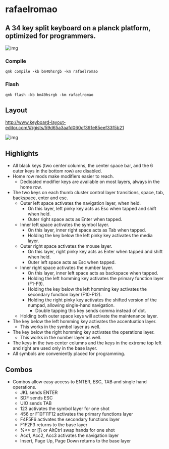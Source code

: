 # rafaelromao

## A 34 key split keyboard on a planck platform, optimized for programmers.

![img](https://i.imgur.com/odzZLMc.jpg)

### Compile

`qmk compile -kb bm40hsrgb -km rafaelromao`

### Flash

`qmk flash -kb bm40hsrgb -km rafaelromao`

## Layout

http://www.keyboard-layout-editor.com/#/gists/59d65a3aafd060cf391e85eef33f5b21

![img](https://i.imgur.com/3Tz8M1p.png)

## Highlights

- All black keys (two center columns, the center space bar, and the 6 outer keys in the bottom row) are disabled.
- Home row mods make modifiers easier to reach.
  - Dedicated modifier keys are available on most layers, always in the home row.
- The two keys on each thumb cluster control layer transitions, space, tab, backspace, enter and esc.
  - Outer left space activates the navigation layer, when held.
    - On this layer, left pinky key acts as Esc when tapped and shift when held.
    - Outer right space acts as Enter when tapped.
  - Inner left space activates the symbol layer.
    - On this layer, inner right space acts as Tab when tapped.
    - Holding the key below the left pinky key activates the media layer.
  - Outer right space activates the mouse layer.
    - On this layer, right pinky key acts as Enter when tapped and shift when held.
    - Outer left space acts as Esc when tapped.
  - Inner right space activates the number layer.
    - On this layer, inner left space acts as backspace when tapped.
    - Holding the left homming key activates the primary function layer (F1-F9).
    - Holding the key below the left homming key activates the secondary function layer (F10-F12).
    - Holding the right pinky key activates the shifted version of the numpad, allowing single-hand navigation.
      - Double tapping this key sends comma instead of dot.
  - Holding both outer space keys will activate the maintenance layer.
- The key below the left homming key activates the accentuation layer.
  - This works in the symbol layer as well.
- The key below the right homming key activates the operations layer.
  - This works in the number layer as well.
- The keys in the two center columns and the keys in the extreme top left and right are used only in the base layer.
- All symbols are conveniently placed for programming.

## Combos

- Combos allow easy access to ENTER, ESC, TAB and single hand operations.
  - JKL sends ENTER
  - SDF sends ESC
  - UIO sends TAB
  - 123 activates the symbol layer for one shot
  - 456 or F10F11F12 activates the primary functions layer
  - F4F5F6 activates the secondary functions layer
  - F1F2F3 returns to the base layer
  - %<> or []\ or AltCtrl swap hands for one shot
  - Acc1, Acc2, Acc3 activates the navigation layer
  - Insert, Page Up, Page Down returns to the base layer

